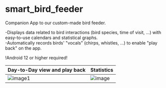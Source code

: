 # smart_bird_feeder

Companion App to our custom-made bird feeder.

-Displays data related to bird interactions (bird species, time of visit, ...) with easy-to-use calendars and statistical graphs.\
-Automatically records birds' "vocals" (chirps, whistles, ...) to enable "play back" on the app.

!Android 12 or higher required!

| Day-to-Day view and play back | Statistics |
| ------------- | ------------- |
| ![image1](https://user-images.githubusercontent.com/55942930/210170302-ae91adeb-2c16-4dad-b2de-375da8b416be.png) | ![image](https://user-images.githubusercontent.com/55942930/210170305-63a37006-5b38-43b8-978f-5e770aa4ef7e.png) |

